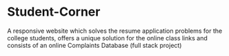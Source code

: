 # Student-Corner
A responsive website which solves the resume application problems for the college students, offers a unique solution for the online class links and consists of an online Complaints Database (full stack project)
